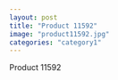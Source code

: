 ```yaml
---
layout: post
title: "Product 11592"
image: "product11592.jpg"
categories: "category1"
---
```

Product 11592

